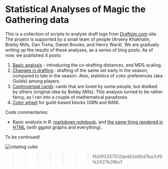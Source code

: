 Statistical Analyses of Magic the Gathering data
========================================

This is a collection of scripts to analyze draft logs from [Draftsim.com](http://draftsim.com) site. The project is supported by a small team of people (Arseny Khakhalin, Bobby Mills, Dan Troha, Daniel Brooks, and Henry Ward). We are gradually writing up the results of these analyses, as a series of blog posts. As of now, we published 4 posts:

1. [Basic analysis](https://draftsim.com/blog/draft-data-analysis/) - introducing the co-drafting distances, and MDS scaling.
2. [Changes in drafting](https://draftsim.com/blog/m19-format-evolution/) : drafting of the same set early in the season, compared to late  in the season. Also, statistics of color preferences (aka Guilds) among players.
3. [Controversial cards](https://draftsim.com/blog/guilds-of-ravnica-first-look/): cards that are loved by some people, but disliked by others (original idea by Bobby Mills). This analysis turned to be rather fancy, as I ran into a couple of mathematical paradoxes.
4. [Color wheel](https://draftsim.com/blog/ravnica-allegiance-first-look/) for guild-based blocks (GRN and RAN).

Code commentaries:

* Basic analysis in R: [markdown notebook](Arseny/writeup_intro.Rmd), and [the same thing rendered in HTML](http://htmlpreview.github.io/?https://github.com/khakhalin/MTG/blob/master/Arseny/writeup_intro.nb.html) (with ggplot graphs and everything).

To be continued!

![rotating cube](https://draftsim.com/blog/wp-content/uploads/2018/08/rotating-m19-cube.gif)
>>>>>>> f4d3f3357512da462e66d7ba7cf0fe2427b26bcf
